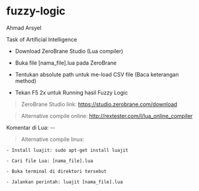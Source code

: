 # fuzzy-logic
Ahmad Arsyel

Task of Artificial Intelligence

- Download ZeroBrane Studio (Lua compiler)

- Buka file [nama_file].lua pada ZeroBrane

- Tentukan absolute path untuk me-load CSV file (Baca keterangan method)
- Tekan F5 2x untuk Running hasil Fuzzy Logic
> ZeroBrane Studio link:
https://studio.zerobrane.com/download

> Alternative compile online:
  http://rextester.com/l/lua_online_compiler

  Komentar di Lua: --

> Alternative compile linux:

	- Install luajit: sudo apt-get install luajit

	- Cari file Lua: [nama_file].lua

	- Buka terminal di direktori tersebut

	- Jalankan perintah: luajit [nama_file].lua
